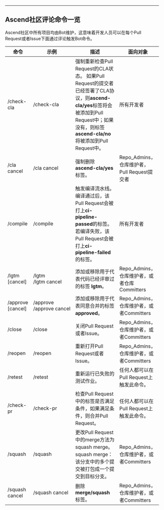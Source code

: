 ****

## Ascend社区评论命令一览

Ascend社区中所有项目均由Bot维护，这意味着开发人员可以在每个Pull Request或者Issue下面通过评论触发Bot命令。

<table class="command">
    <thead>
        <tr>
            <th>命令</th>
            <th width="25%">示例</th>
            <th>描述</th>
            <th>面向对象</th>
        </tr>
    </thead>
    <tbody>
        <tr>
            <td>
                /check-cla
            </td>
            <td style="white-space:nowrap;">
                /check-cla
            </td>
            <td>
                强制重新检查Pull Request的CLA状态。
                如果Pull Request的提交者已经签署了CLA协议，则<strong>ascend-cla/yes</strong>标签将会被添加到Pull Request中；如果没有，则标签<strong>ascend-cla/no</strong>将被添加到Pull Request中。
            </td>
            <td>
                所有开发者
            </td>
        </tr>
        <tr>
            <td>
                /cla cancel
            </td>
            <td style="white-space:nowrap;">
                /cla cancel
            </td>
            <td>
                强制删除<strong>ascend-cla/yes</strong>标签。
            </td>
            <td>
               Repo_Admins，仓库维护者，Pull Request提交者
            </td>
        </tr>
        <tr>
           <td>
                /compile
           </td>
           <td style="white-space:nowrap;">
                /compile
           </td>
           <td>
                触发编译流水线。
                编译通过后，该Pull Request会被打上<strong>ci-pipeline-passed</strong>的标签。若编译失败，该Pull Request会被打上<strong>ci-pipeline-failed</strong>的标签。
           </td>
           <td>
              所有开发者
           </td>
        </tr>
        <tr>
            <td>
                /lgtm [cancel]
            </td>
            <td style="white-space:nowrap;">
                /lgtm
                <br/>
                /lgtm cancel
            </td>
            <td>
                添加或移除用于代表代码已经评审过的标签 <strong>lgtm</strong>。      
            </td>
            <td>
              Repo_Admins，仓库维护者，或者仓库Committers
            </td>
        </tr>
        <tr>
            <td>
                /approve [cancel]
            </td>
            <td style="white-space:nowrap;">
                /approve
                <br/>
                /approve cancel
            </td>
            <td>
                添加或移除用于代表同意合并的标签<strong>approved</strong>。
            </td>
            <td>
              Repo_Admins，仓库维护者，或者Committers
            </td>
        </tr>
        <tr>
            <td>
                /close
            </td>
            <td style="white-space:nowrap;">
                /close
            </td>
            <td>
               关闭Pull Request或者Issue。
            </td>
            <td>
              Repo_Admins，仓库维护者，或者Committers
            </td>
        </tr>
        <tr>
            <td>
                /reopen
            </td>
            <td style="white-space:nowrap;">
                /reopen
            </td>
            <td>
                重新打开Pull Request或者Issue。
            </td>
            <td>
              Repo_Admins，仓库维护者，或者Committers
            </td>
        </tr>
        <tr>
            <td>
                /retest
            </td>
            <td style="white-space:nowrap;">
                /retest
            </td>
            <td>
                重新运行已失败的测试作业。
            </td>
            <td>
                任何人都可以在Pull Request上触发此命令。
            </td>
        </tr>
        <tr>
            <td>
                /check-pr
            </td>
            <td style="white-space:nowrap;">
                /check-pr
            </td>
            <td>
                检查Pull Request中的标签是否满足条件，如果满足条件，则合并Pull Request。
            </td>
            <td>
                任何人都可以在Pull Request上触发此命令。
            </td>
        </tr>
        <tr>
            <td>
                /squash
            </td>
            <td style="white-space:nowrap;">
                /squash
            </td>
            <td>
                更改Pull Request中的merge方法为squash merge。
                squash merge：该分支中的多个提交被打包成一个提交到目标分支。
            </td>
            <td>
              Repo_Admins，仓库维护者，或者Committers
            </td>
        </tr>
        <tr>
            <td>
                /squash cancel
            </td>
            <td style="white-space:nowrap;">
                /squash cancel
            </td>
            <td>
                删除 <strong>merge/squash</strong>标签。
            </td>
            <td>
              Repo_Admins，仓库维护者，或者Committers
            </td>
        </tr>
    </tbody>
</table>